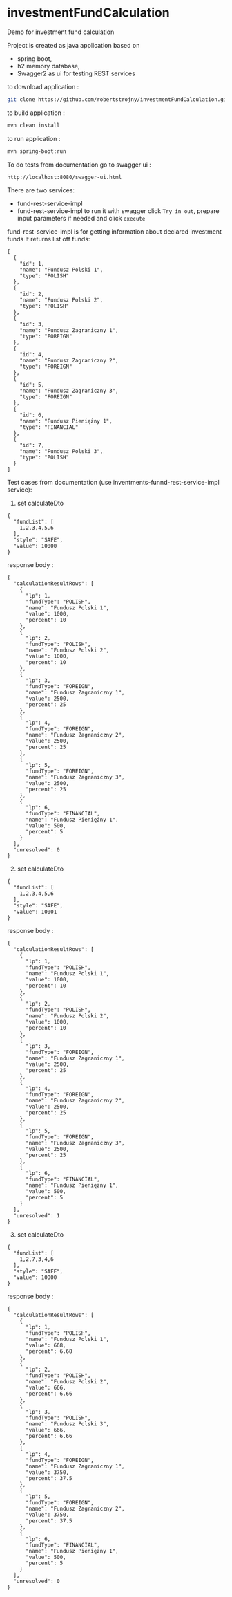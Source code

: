 # investmentFundCalculation
Demo for investment fund calculation

Project is created as java application based on 
- spring boot,
- h2 memory database,
- Swagger2 as ui for testing REST services

to download application :

```sh
git clone https://github.com/robertstrojny/investmentFundCalculation.git
```

to build application :

```sh
mvn clean install
```

to run application :

```sh
mvn spring-boot:run
```
To do tests from documentation go to swagger ui :

```sh 
http://localhost:8080/swagger-ui.html
```

There are two services: 
- fund-rest-service-impl
- fund-rest-service-impl
to run it with swagger click `Try in out`, prepare input parameters if needed and click `execute`

fund-rest-service-impl is for getting information about declared investment funds
It returns list off funds:

```
[
  {
    "id": 1,
    "name": "Fundusz Polski 1",
    "type": "POLISH"
  },
  {
    "id": 2,
    "name": "Fundusz Polski 2",
    "type": "POLISH"
  },
  {
    "id": 3,
    "name": "Fundusz Zagraniczny 1",
    "type": "FOREIGN"
  },
  {
    "id": 4,
    "name": "Fundusz Zagraniczny 2",
    "type": "FOREIGN"
  },
  {
    "id": 5,
    "name": "Fundusz Zagraniczny 3",
    "type": "FOREIGN"
  },
  {
    "id": 6,
    "name": "Fundusz Pieniężny 1",
    "type": "FINANCIAL"
  },
  {
    "id": 7,
    "name": "Fundusz Polski 3",
    "type": "POLISH"
  }
]
```

Test cases from documentation (use inventments-funnd-rest-service-impl service):

1. set calculateDto 

```
{
  "fundList": [
    1,2,3,4,5,6
  ],
  "style": "SAFE",
  "value": 10000
}
```

response body :

```
{
  "calculationResultRows": [
    {
      "lp": 1,
      "fundType": "POLISH",
      "name": "Fundusz Polski 1",
      "value": 1000,
      "percent": 10
    },
    {
      "lp": 2,
      "fundType": "POLISH",
      "name": "Fundusz Polski 2",
      "value": 1000,
      "percent": 10
    },
    {
      "lp": 3,
      "fundType": "FOREIGN",
      "name": "Fundusz Zagraniczny 1",
      "value": 2500,
      "percent": 25
    },
    {
      "lp": 4,
      "fundType": "FOREIGN",
      "name": "Fundusz Zagraniczny 2",
      "value": 2500,
      "percent": 25
    },
    {
      "lp": 5,
      "fundType": "FOREIGN",
      "name": "Fundusz Zagraniczny 3",
      "value": 2500,
      "percent": 25
    },
    {
      "lp": 6,
      "fundType": "FINANCIAL",
      "name": "Fundusz Pieniężny 1",
      "value": 500,
      "percent": 5
    }
  ],
  "unresolved": 0
}
```


2. set calculateDto 

```
{
  "fundList": [
    1,2,3,4,5,6
  ],
  "style": "SAFE",
  "value": 10001
}
```

response body :

```
{
  "calculationResultRows": [
    {
      "lp": 1,
      "fundType": "POLISH",
      "name": "Fundusz Polski 1",
      "value": 1000,
      "percent": 10
    },
    {
      "lp": 2,
      "fundType": "POLISH",
      "name": "Fundusz Polski 2",
      "value": 1000,
      "percent": 10
    },
    {
      "lp": 3,
      "fundType": "FOREIGN",
      "name": "Fundusz Zagraniczny 1",
      "value": 2500,
      "percent": 25
    },
    {
      "lp": 4,
      "fundType": "FOREIGN",
      "name": "Fundusz Zagraniczny 2",
      "value": 2500,
      "percent": 25
    },
    {
      "lp": 5,
      "fundType": "FOREIGN",
      "name": "Fundusz Zagraniczny 3",
      "value": 2500,
      "percent": 25
    },
    {
      "lp": 6,
      "fundType": "FINANCIAL",
      "name": "Fundusz Pieniężny 1",
      "value": 500,
      "percent": 5
    }
  ],
  "unresolved": 1
}
```

3. set calculateDto 

```
{
  "fundList": [
    1,2,7,3,4,6
  ],
  "style": "SAFE",
  "value": 10000
}
```

response body :

```
{
  "calculationResultRows": [
    {
      "lp": 1,
      "fundType": "POLISH",
      "name": "Fundusz Polski 1",
      "value": 668,
      "percent": 6.68
    },
    {
      "lp": 2,
      "fundType": "POLISH",
      "name": "Fundusz Polski 2",
      "value": 666,
      "percent": 6.66
    },
    {
      "lp": 3,
      "fundType": "POLISH",
      "name": "Fundusz Polski 3",
      "value": 666,
      "percent": 6.66
    },
    {
      "lp": 4,
      "fundType": "FOREIGN",
      "name": "Fundusz Zagraniczny 1",
      "value": 3750,
      "percent": 37.5
    },
    {
      "lp": 5,
      "fundType": "FOREIGN",
      "name": "Fundusz Zagraniczny 2",
      "value": 3750,
      "percent": 37.5
    },
    {
      "lp": 6,
      "fundType": "FINANCIAL",
      "name": "Fundusz Pieniężny 1",
      "value": 500,
      "percent": 5
    }
  ],
  "unresolved": 0
}
```

